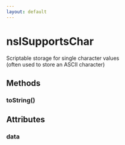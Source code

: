 ```yaml
---
layout: default
---
```


# nsISupportsChar #
  
Scriptable storage for single character values  
(often used to store an ASCII character)  
  

## Methods ##

### toString() ###

## Attributes ##

### data ###

